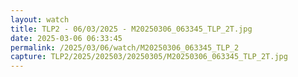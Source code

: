 ```yaml
---
layout: watch
title: TLP2 - 06/03/2025 - M20250306_063345_TLP_2T.jpg
date: 2025-03-06 06:33:45
permalink: /2025/03/06/watch/M20250306_063345_TLP_2
capture: TLP2/2025/202503/20250305/M20250306_063345_TLP_2T.jpg
---
```

